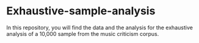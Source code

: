 # Exhaustive-sample-analysis

In this repository, you will find the data and the analysis for the exhaustive analysis of a 10,000 sample from the music criticism corpus.
